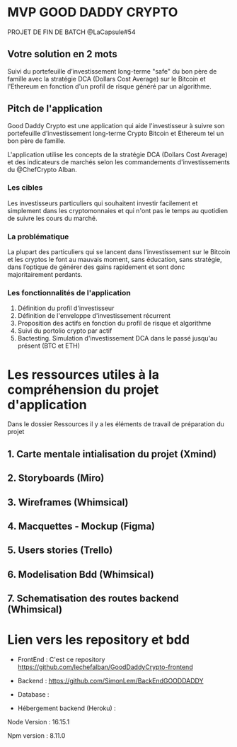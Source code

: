# MVP GOOD DADDY CRYPTO 
PROJET DE FIN DE BATCH @LaCapsule#54

## Votre solution en 2 mots

Suivi du portefeuille d’investissement long-terme "safe" du bon père de famille avec la stratégie DCA (Dollars Cost Average) sur le Bitcoin et l'Ethereum en fonction d'un profil de risque généré par un algorithme.

## Pitch de l'application 

Good Daddy Crypto est une application qui aide l'investisseur à suivre son portefeuille d’investissement long-terme Crypto Bitcoin et Ethereum tel un bon père de famille. 

L'application utilise les concepts de la  stratégie DCA (Dollars Cost Average) et des indicateurs de marchés selon les commandements d'investissements du @ChefCrypto Alban.
### Les cibles

Les investisseurs particuliers qui souhaitent investir facilement et simplement dans les cryptomonnaies et qui n'ont pas le temps au quotidien de suivre les cours du marché. 

### La problématique

La plupart des particuliers qui se lancent dans l’investissement sur le Bitcoin et les cryptos le font au mauvais moment, sans éducation, sans stratégie, dans l’optique de générer des gains rapidement et sont donc majoritairement perdants.

### Les fonctionnalités de l'application

1. Définition du profil d'investisseur
2. Définition de l'enveloppe d'investissement récurrent
3. Proposition des actifs en fonction du profil de risque et algorithme
4. Suivi du portolio crypto par actif
5. Bactesting. Simulation d'investissement DCA dans le passé jusqu'au présent (BTC et ETH)


# Les ressources utiles à la compréhension du projet d'application
Dans le dossier Ressources il y a les éléments de travail de préparation du projet 

## 1. Carte mentale intialisation du projet (Xmind)
## 2. Storyboards (Miro)
## 3. Wireframes (Whimsical)
## 4. Macquettes - Mockup (Figma)
## 5. Users stories (Trello)
## 6. Modelisation Bdd (Whimsical)
## 7. Schematisation des routes backend (Whimsical)

# Lien vers les repository et bdd

* FrontEnd : C'est ce repository https://github.com/lechefalban/GoodDaddyCrypto-frontend  

* Backend : https://github.com/SimonLem/BackEndGOODDADDY  

* Database : 

* Hébergement backend (Heroku) : 







Node Version : 16.15.1

Npm version : 8.11.0 


